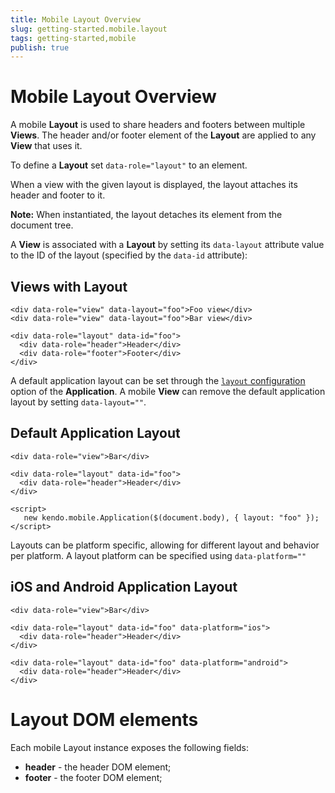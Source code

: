 ```yaml
---
title: Mobile Layout Overview
slug: getting-started.mobile.layout
tags: getting-started,mobile
publish: true
---
```


# Mobile Layout Overview

A mobile **Layout** is used to share headers and footers between multiple **Views**.
The header and/or footer element of the **Layout** are applied to any **View** that uses it.

To define a **Layout** set `data-role="layout"` to an element.

When a view with the given layout is displayed, the layout attaches its header and footer to it.

**Note:** When instantiated, the layout detaches its element from the document tree.

A **View** is associated with a **Layout** by setting its `data-layout` attribute value
to the ID of the layout (specified by the `data-id` attribute):

## Views with Layout

    <div data-role="view" data-layout="foo">Foo view</div>
    <div data-role="view" data-layout="foo">Bar view</div>

    <div data-role="layout" data-id="foo">
      <div data-role="header">Header</div>
      <div data-role="footer">Footer</div>
    </div>

A default application layout can be set through the [`layout` configuration](/api/mobile/application#layout-string) option of the **Application**.
A mobile **View** can remove the default application layout by setting `data-layout=""`.

## Default Application Layout

    <div data-role="view">Bar</div>

    <div data-role="layout" data-id="foo">
      <div data-role="header">Header</div>
    </div>

    <script>
       new kendo.mobile.Application($(document.body), { layout: "foo" });
    </script>

Layouts can be platform specific, allowing for different layout and behavior per platform.
A layout platform can be specified using `data-platform=""`

## iOS and Android Application Layout

    <div data-role="view">Bar</div>

    <div data-role="layout" data-id="foo" data-platform="ios">
      <div data-role="header">Header</div>
    </div>

    <div data-role="layout" data-id="foo" data-platform="android">
      <div data-role="header">Header</div>
    </div>

# Layout DOM elements

Each mobile Layout instance exposes the following fields:

*   **header** - the header DOM element;
*   **footer** - the footer DOM element;

